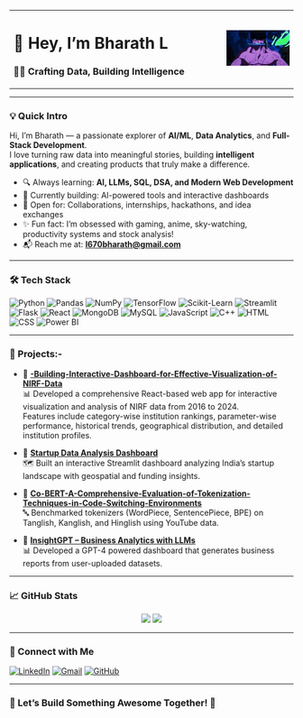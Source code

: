 <table width="100%">
  <tr>
    <td width="75%" valign="top">
      <h1>👋 Hey, I’m Bharath L</h1>
      <h3>🧑‍💻 Crafting Data, Building Intelligence</h3>
    </td>
    <td align="right" width="25%">
      <img src="zoro-roronoa-zoro.gif" width="350"/>
    </td>
  </tr>
</table>

---

### 💡 Quick Intro  
Hi, I’m Bharath — a passionate explorer of **AI/ML**, **Data Analytics**, and **Full-Stack Development**.  
I love turning raw data into meaningful stories, building **intelligent applications**, and creating products that truly make a difference.

- 🔍 Always learning: **AI, LLMs, SQL, DSA, and Modern Web Development**  
- 🚀 Currently building: AI-powered tools and interactive dashboards  
- 🤝 Open for: Collaborations, internships, hackathons, and idea exchanges  
- ✨ Fun fact: I’m obsessed with gaming, anime, sky-watching, productivity systems and stock analysis!  
- 📬 Reach me at: **l670bharath@gmail.com**

---

### 🛠️ Tech Stack

![Python](https://img.shields.io/badge/-Python-3776AB?style=flat&logo=python&logoColor=white)
![Pandas](https://img.shields.io/badge/-Pandas-150458?style=flat&logo=pandas)
![NumPy](https://img.shields.io/badge/-NumPy-013243?style=flat&logo=numpy&logoColor=white)
![TensorFlow](https://img.shields.io/badge/-TensorFlow-FF6F00?style=flat&logo=tensorflow&logoColor=white)
![Scikit-Learn](https://img.shields.io/badge/-Scikit--Learn-F7931E?style=flat&logo=scikit-learn&logoColor=white)
![Streamlit](https://img.shields.io/badge/-Streamlit-FF4B4B?style=flat&logo=streamlit&logoColor=white)
![Flask](https://img.shields.io/badge/-Flask-000000?style=flat&logo=flask)
![React](https://img.shields.io/badge/-React-61DAFB?style=flat&logo=react)
![MongoDB](https://img.shields.io/badge/-MongoDB-47A248?style=flat&logo=mongodb&logoColor=white)
![MySQL](https://img.shields.io/badge/-MySQL-4479A1?style=flat&logo=mysql&logoColor=white)
![JavaScript](https://img.shields.io/badge/-JavaScript-F7DF1E?style=flat&logo=javascript&logoColor=black)
![C++](https://img.shields.io/badge/-C++-00599C?style=flat&logo=c%2B%2B&logoColor=white)
![HTML](https://img.shields.io/badge/-HTML5-E34F26?style=flat&logo=html5&logoColor=white)
![CSS](https://img.shields.io/badge/-CSS3-1572B6?style=flat&logo=css3)
![Power BI](https://img.shields.io/badge/-Power%20BI-F2C811?style=flat&logo=power-bi&logoColor=black)

---

### 🚀 Projects:-

- 🔹 **[-Building-Interactive-Dashboard-for-Effective-Visualization-of-NIRF-Data](https://github.com/BharathL2/-Building-Interactive-Dashboard-for-Effective-Visualization-of-NIRF-Data)**  
  📊 Developed a comprehensive React-based web app for interactive visualization and analysis of NIRF data from 2016 to 2024.  
  Features include category-wise institution rankings, parameter-wise performance, historical trends, geographical distribution, and detailed institution profiles.

- 🔹 **[Startup Data Analysis Dashboard](https://github.com/BharathL2/Startup-Data-India-Analysis)**  
  🗺️ Built an interactive Streamlit dashboard analyzing India’s startup landscape with geospatial and funding insights.

- 🔹 **[Co-BERT-A-Comprehensive-Evaluation-of-Tokenization-Techniques-in-Code-Switching-Environments](https://github.com/BharathL2/Co-BERT-A-Comprehensive-Evaluation-of-Tokenization-Techniques-in-Code-Switching-Environments)**  
  🔤 Benchmarked tokenizers (WordPiece, SentencePiece, BPE) on Tanglish, Kanglish, and Hinglish using YouTube data.

- 🔹 **[InsightGPT – Business Analytics with LLMs](https://github.com/BharathL2/InsightGPT-Business-Analytics-With-LLMs)**  
  📊 Developed a GPT-4 powered dashboard that generates business reports from user-uploaded datasets.

---

### 📈 GitHub Stats  

<p align="center">
  <img src="https://github-readme-stats.vercel.app/api?username=BharathL2&show_icons=true&theme=tokyonight" width="48%" />
  <img src="https://github-readme-stats.vercel.app/api/top-langs/?username=BharathL2&layout=compact&theme=tokyonight" width="48%" />
</p>

---

### 🔗 Connect with Me  

[![LinkedIn](https://img.shields.io/badge/-LinkedIn-blue?style=flat&logo=linkedin&logoColor=white)](https://www.linkedin.com/in/bharath-l-5a3886261/)
[![Gmail](https://img.shields.io/badge/-Gmail-D14836?style=flat&logo=gmail&logoColor=white)](mailto:l670bharath@gmail.com)
[![GitHub](https://img.shields.io/badge/-GitHub-181717?style=flat&logo=github&logoColor=white)](https://github.com/BharathL2)

---

### 🚀 Let’s Build Something Awesome Together! 🚀
